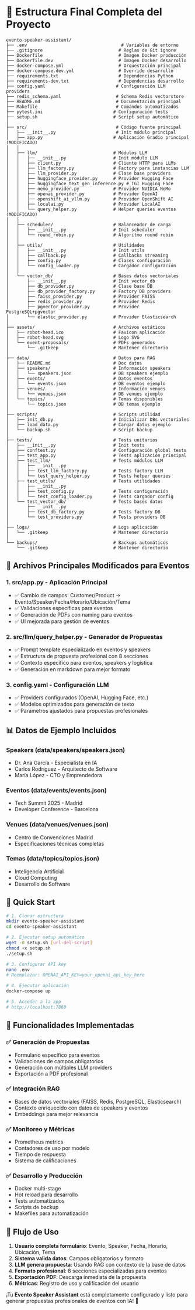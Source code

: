 # 📁 Estructura Final Completa del Proyecto

```
evento-speaker-assistant/
├── .env                                    # Variables de entorno
├── .gitignore                             # Reglas de Git ignore
├── Dockerfile                             # Imagen Docker producción
├── Dockerfile.dev                         # Imagen Docker desarrollo
├── docker-compose.yml                     # Orquestación principal
├── docker-compose.dev.yml                 # Override desarrollo
├── requirements.txt                       # Dependencias Python
├── requirements-dev.txt                   # Dependencias desarrollo
├── config.yaml                           # Configuración LLM providers
├── redis_schema.yaml                     # Schema Redis vectorstore
├── README.md                             # Documentación principal
├── Makefile                              # Comandos automatizados
├── pytest.ini                           # Configuración tests
├── setup.sh                             # Script setup automático
│
├── src/                                  # Código fuente principal
│   ├── __init__.py                       # Init módulo principal
│   ├── app.py                           # Aplicación Gradio principal (MODIFICADO)
│   │
│   ├── llm/                             # Módulos LLM
│   │   ├── __init__.py                  # Init módulo LLM
│   │   ├── client.py                    # Cliente HTTP para LLMs
│   │   ├── llm_factory.py               # Factory para instancias LLM
│   │   ├── llm_provider.py              # Clase base providers
│   │   ├── huggingface_provider.py      # Provider Hugging Face
│   │   ├── huggingface_text_gen_inference.py # TGI Hugging Face
│   │   ├── nemo_provider.py             # Provider NVIDIA NeMo
│   │   ├── openai_provider.py           # Provider OpenAI
│   │   ├── openshift_ai_vllm.py         # Provider OpenShift AI
│   │   ├── localai.py                   # Provider LocalAI
│   │   └── query_helper.py              # Helper queries eventos (MODIFICADO)
│   │
│   ├── scheduler/                       # Balanceador de carga
│   │   ├── __init__.py                  # Init scheduler
│   │   └── round_robin.py               # Algoritmo round robin
│   │
│   ├── utils/                           # Utilidades
│   │   ├── __init__.py                  # Init utils
│   │   ├── callback.py                  # Callbacks streaming
│   │   ├── config.py                    # Clases configuración
│   │   └── config_loader.py             # Cargador configuración
│   │
│   └── vector_db/                       # Bases datos vectoriales
│       ├── __init__.py                  # Init vector_db
│       ├── db_provider.py               # Clase base DB
│       ├── db_provider_factory.py       # Factory DB providers
│       ├── faiss_provider.py            # Provider FAISS
│       ├── redis_provider.py            # Provider Redis
│       ├── pgvector_provider.py         # Provider PostgreSQL+pgvector
│       └── elastic_provider.py          # Provider Elasticsearch
│
├── assets/                              # Archivos estáticos
│   ├── robot-head.ico                   # Favicon aplicación
│   ├── robot-head.svg                   # Logo SVG
│   └── event-proposals/                 # PDFs generados
│       └── .gitkeep                     # Mantener directorio
│
├── data/                                # Datos para RAG
│   ├── README.md                        # Doc datos
│   ├── speakers/                        # Información speakers
│   │   └── speakers.json                # DB speakers ejemplo
│   ├── events/                          # Datos eventos
│   │   └── events.json                  # DB eventos ejemplo
│   ├── venues/                          # Información venues
│   │   └── venues.json                  # DB venues ejemplo
│   └── topics/                          # Temas disponibles
│       └── topics.json                  # DB temas ejemplo
│
├── scripts/                             # Scripts utilidad
│   ├── init_db.py                       # Inicializar DBs vectoriales
│   ├── load_data.py                     # Cargar datos ejemplo
│   └── backup.sh                        # Script backup
│
├── tests/                               # Tests unitarios
│   ├── __init__.py                      # Init tests
│   ├── conftest.py                      # Configuración global tests
│   ├── test_app.py                      # Tests aplicación principal
│   ├── test_llm/                        # Tests módulos LLM
│   │   ├── __init__.py
│   │   ├── test_llm_factory.py          # Tests factory LLM
│   │   └── test_query_helper.py         # Tests helper queries
│   ├── test_utils/                      # Tests utilidades
│   │   ├── __init__.py
│   │   ├── test_config.py               # Tests configuración
│   │   └── test_config_loader.py        # Tests cargador config
│   └── test_vector_db/                  # Tests bases datos
│       ├── __init__.py
│       ├── test_db_factory.py           # Tests factory DB
│       └── test_providers.py            # Tests providers DB
│
├── logs/                                # Logs aplicación
│   └── .gitkeep                         # Mantener directorio
│
└── backups/                             # Backups automáticos
    └── .gitkeep                         # Mantener directorio
```

## 🔧 Archivos Principales Modificados para Eventos

### 1. **src/app.py** - Aplicación Principal
- ✅ Cambio de campos: Customer/Product → Evento/Speaker/Fecha/Horario/Ubicación/Tema
- ✅ Validaciones específicas para eventos
- ✅ Generación de PDFs con naming para eventos
- ✅ UI mejorada para gestión de eventos

### 2. **src/llm/query_helper.py** - Generador de Propuestas
- ✅ Prompt template especializado en eventos y speakers
- ✅ Estructura de propuesta profesional con 8 secciones
- ✅ Contexto específico para eventos, speakers y logística
- ✅ Generación en markdown para mejor formato

### 3. **config.yaml** - Configuración LLM
- ✅ Providers configurados (OpenAI, Hugging Face, etc.)
- ✅ Modelos optimizados para generación de texto
- ✅ Parámetros ajustados para propuestas profesionales

## 📊 Datos de Ejemplo Incluidos

### Speakers (data/speakers/speakers.json)
- Dr. Ana García - Especialista en IA
- Carlos Rodríguez - Arquitecto de Software
- María López - CTO y Emprendedora

### Eventos (data/events/events.json)
- Tech Summit 2025 - Madrid
- Developer Conference - Barcelona

### Venues (data/venues/venues.json)
- Centro de Convenciones Madrid
- Especificaciones técnicas completas

### Temas (data/topics/topics.json)
- Inteligencia Artificial
- Cloud Computing
- Desarrollo de Software

## 🚀 Quick Start

```bash
# 1. Clonar estructura
mkdir evento-speaker-assistant
cd evento-speaker-assistant

# 2. Ejecutar setup automático
wget -O setup.sh [url-del-script]
chmod +x setup.sh
./setup.sh

# 3. Configurar API key
nano .env
# Reemplazar: OPENAI_API_KEY=your_openai_api_key_here

# 4. Ejecutar aplicación
docker-compose up

# 5. Acceder a la app
# http://localhost:7860
```

## 🎯 Funcionalidades Implementadas

### ✅ Generación de Propuestas
- Formulario específico para eventos
- Validaciones de campos obligatorios
- Generación con múltiples LLM providers
- Exportación a PDF profesional

### ✅ Integración RAG
- Bases de datos vectoriales (FAISS, Redis, PostgreSQL, Elasticsearch)
- Contexto enriquecido con datos de speakers y eventos
- Embeddings para mejor relevancia

### ✅ Monitoreo y Métricas
- Prometheus metrics
- Contadores de uso por modelo
- Tiempo de respuesta
- Sistema de calificaciones

### ✅ Desarrollo y Producción
- Docker multi-stage
- Hot reload para desarrollo
- Tests automatizados
- Scripts de backup
- Makefiles para automatización

## 🔄 Flujo de Uso

1. **Usuario completa formulario**: Evento, Speaker, Fecha, Horario, Ubicación, Tema
2. **Sistema valida datos**: Campos obligatorios y formato
3. **LLM genera propuesta**: Usando RAG con contexto de la base de datos
4. **Formato profesional**: 8 secciones especializadas para eventos
5. **Exportación PDF**: Descarga inmediata de la propuesta
6. **Métricas**: Registro de uso y calificación del usuario

¡Tu **Evento Speaker Assistant** está completamente configurado y listo para generar propuestas profesionales de eventos con IA! 🎉